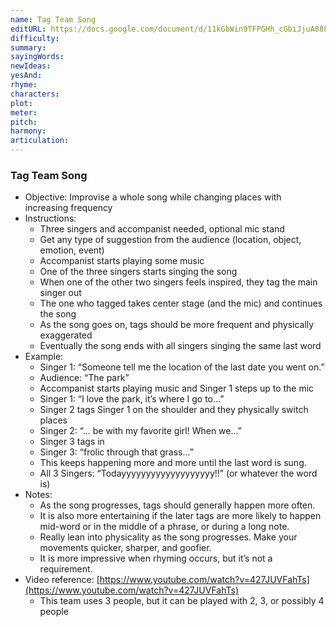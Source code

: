 ```yaml
---
name: Tag Team Song
editURL: https://docs.google.com/document/d/11kGbWin9TFPGHh_cGbiJjuA88FF9rpm2fatnqMQhDhQ/edit
difficulty: 
summary: 
sayingWords: 
newIdeas: 
yesAnd: 
rhyme: 
characters: 
plot: 
meter: 
pitch: 
harmony: 
articulation: 
---
```


### Tag Team Song

* Objective: Improvise a whole song while changing places with increasing frequency  
* Instructions:   
  * Three singers and accompanist needed, optional mic stand  
  * Get any type of suggestion from the audience (location, object, emotion, event)  
  * Accompanist starts playing some music  
  * One of the three singers starts singing the song  
  * When one of the other two singers feels inspired, they tag the main singer out  
  * The one who tagged takes center stage (and the mic) and continues the song  
  * As the song goes on, tags should be more frequent and physically exaggerated  
  * Eventually the song ends with all singers singing the same last word  
* Example:  
  * Singer 1: “Someone tell me the location of the last date you went on.”  
  * Audience: “The park”  
  * Accompanist starts playing music and Singer 1 steps up to the mic  
  * Singer 1: “I love the park, it’s where I go to…”  
  * Singer 2 tags Singer 1 on the shoulder and they physically switch places  
  * Singer 2: “... be with my favorite girl\! When we…”  
  * Singer 3 tags in  
  * Singer 3: “frolic through that grass…”  
  * This keeps happening more and more until the last word is sung.  
  * All 3 Singers: “Todayyyyyyyyyyyyyyyyyyy\!\!” (or whatever the word is)  
* Notes:  
  * As the song progresses, tags should generally happen more often.  
  * It is also more entertaining if the later tags are more likely to happen mid-word or in the middle of a phrase, or during a long note.  
  * Really lean into physicality as the song progresses. Make your movements quicker, sharper, and goofier.  
  * It is more impressive when rhyming occurs, but it’s not a requirement.  
* Video reference: [https://www.youtube.com/watch?v=427JUVFahTs](https://www.youtube.com/watch?v=427JUVFahTs)  
  * This team uses 3 people, but it can be played with 2, 3, or possibly 4 people